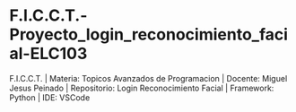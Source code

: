 # F.I.C.C.T.-Proyecto_login_reconocimiento_facial-ELC103
F.I.C.C.T. | Materia: Topicos Avanzados de Programacion | Docente: Miguel Jesus Peinado | Repositorio: Login Reconocimiento Facial | Framework: Python | IDE: VSCode
